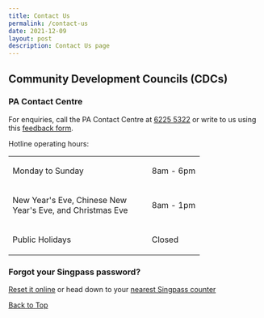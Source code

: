 ```yaml
---
title: Contact Us
permalink: /contact-us
date: 2021-12-09
layout: post
description: Contact Us page
---
```

## Community Development Councils (CDCs)
<span id="cdcv_page_top"></span>
### PA Contact Centre

For enquiries, call the PA Contact Centre at <a href="tel:6225 5322">6225 5322</a> or write to us using this <a href ="https://www.pa.gov.sg/feedback"  target="_blank"> feedback form</a>.

Hotline operating hours:

<table border="0" cellspacing="0" cellpadding="0">
<tbody>
<tr>
	<td><p style="width:260px !important;">Monday to Sunday</p></td>
	<td><p>8am - 6pm</p></td>
</tr>
	<td><p style="width:260px !important;">New Year's Eve, Chinese New Year's Eve, and Christmas Eve</p></td>
	<td><p>8am - 1pm</p></td>
	<tr>
	<td><p style="width:260px !important;">Public Holidays</p></td>
	<td><p>Closed</p></td>
</tr>
</tbody>
</table>



### Forgot your Singpass password?
<p><a href="http://www.singpass.gov.sg/singpass/onlineresetpassword/userdetail" target="_blank">Reset it online</a> or  head down to your <a href="http://www.singpass.gov.sg/singpass/common/counter"  target="_blank">nearest Singpass counter </a></p>


[Back to Top](#cdcv_page_top)